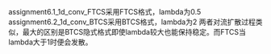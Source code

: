 assignment6.1_1d_conv_FTCS采用FTCS格式，lambda为0.5
assignment6.2_1d_conv_BTCS采用BTCS格式，lambda为2
两者对流扩散过程类似，最大的区别是BTCS隐式格式即使lambda较大也能保持稳定。而FTCS当lambda大于1时便会发散。
